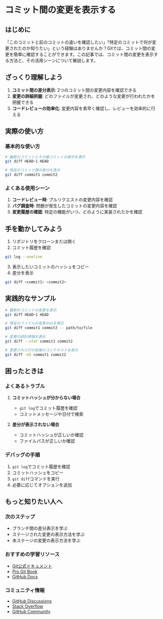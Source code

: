 # コミット間の変更を表示する

## はじめに
「このコミットと前のコミットの違いを確認したい」「特定のコミットで何が変更されたのか知りたい」という経験はありませんか？Gitでは、コミット間の変更を簡単に確認することができます。この記事では、コミット間の変更を表示する方法と、その活用シーンについて解説します。

## ざっくり理解しよう
1. **コミット間の差分表示**: 2つのコミット間の変更内容を確認できる
2. **変更の詳細把握**: どのファイルが変更され、どのような変更が行われたかを把握できる
3. **コードレビューの効率化**: 変更内容を素早く確認し、レビューを効率的に行える

## 実際の使い方
### 基本的な使い方
```bash
# 最新のコミットとその親コミットの差分を表示
git diff HEAD~1 HEAD

# 特定のコミット間の差分を表示
git diff commit1 commit2
```

### よくある使用シーン
1. **コードレビュー時**: プルリクエストの変更内容を確認
2. **バグ調査時**: 問題が発生したコミットの変更内容を確認
3. **変更履歴の確認**: 特定の機能がいつ、どのように実装されたかを確認

## 手を動かしてみよう
1. リポジトリをクローンまたは開く
2. コミット履歴を確認
```bash
git log --oneline
```
3. 表示したいコミットのハッシュをコピー
4. 差分を表示
```bash
git diff <commit1> <commit2>
```

## 実践的なサンプル
```bash
# 最新のコミットの変更を表示
git diff HEAD~1 HEAD

# 特定のファイルの変更のみを表示
git diff commit1 commit2 -- path/to/file

# 変更の統計情報を表示
git diff --stat commit1 commit2

# 変更された行の前後のコンテキストを表示
git diff -U5 commit1 commit2
```

## 困ったときは
### よくあるトラブル
1. **コミットハッシュが分からない場合**
   - `git log`でコミット履歴を確認
   - コミットメッセージや日付で検索

2. **差分が表示されない場合**
   - コミットハッシュが正しいか確認
   - ファイルパスが正しいか確認

### デバッグの手順
1. `git log`でコミット履歴を確認
2. コミットハッシュをコピー
3. `git diff`コマンドを実行
4. 必要に応じてオプションを追加

## もっと知りたい人へ
### 次のステップ
- ブランチ間の差分表示を学ぶ
- ステージされた変更の表示方法を学ぶ
- 未ステージの変更の表示方法を学ぶ

### おすすめの学習リソース
- [Git公式ドキュメント](https://git-scm.com/docs/git-diff)
- [Pro Git Book](https://git-scm.com/book/ja/v2)
- [GitHub Docs](https://docs.github.com/ja)

### コミュニティ情報
- [GitHub Discussions](https://github.com/git/git/discussions)
- [Stack Overflow](https://stackoverflow.com/questions/tagged/git)
- [GitHub Community](https://github.community/)
